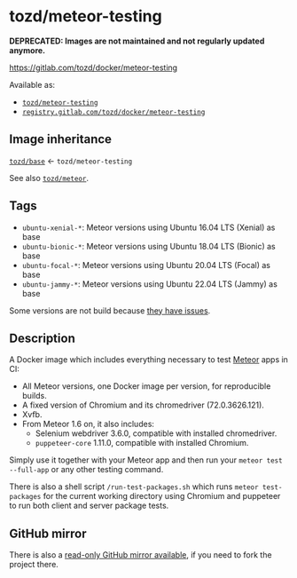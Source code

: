 # tozd/meteor-testing

**DEPRECATED: Images are not maintained and not regularly updated anymore.**

<https://gitlab.com/tozd/docker/meteor-testing>

Available as:

- [`tozd/meteor-testing`](https://hub.docker.com/r/tozd/meteor-testing)
- [`registry.gitlab.com/tozd/docker/meteor-testing`](https://gitlab.com/tozd/docker/meteor-testing/container_registry)

## Image inheritance

[`tozd/base`](https://gitlab.com/tozd/docker/base) ← `tozd/meteor-testing`

See also [`tozd/meteor`](https://gitlab.com/tozd/docker/meteor).

## Tags

- `ubuntu-xenial-*`: Meteor versions using Ubuntu 16.04 LTS (Xenial) as base
- `ubuntu-bionic-*`: Meteor versions using Ubuntu 18.04 LTS (Bionic) as base
- `ubuntu-focal-*`: Meteor versions using Ubuntu 20.04 LTS (Focal) as base
- `ubuntu-jammy-*`: Meteor versions using Ubuntu 22.04 LTS (Jammy) as base

Some versions are not build because [they have issues](https://gitlab.com/tozd/docker/meteor/-/blob/master/blocklist.txt).

## Description

A Docker image which includes everything necessary to test [Meteor](https://www.meteor.com/) apps in CI:

- All Meteor versions, one Docker image per version, for reproducible builds.
- A fixed version of Chromium and its chromedriver (72.0.3626.121).
- Xvfb.
- From Meteor 1.6 on, it also includes:
  - Selenium webdriver 3.6.0, compatible with installed chromedriver.
  - `puppeteer-core` 1.11.0, compatible with installed Chromium.

Simply use it together with your Meteor app and then run your
`meteor test --full-app` or any other testing command.

There is also a shell script `/run-test-packages.sh` which runs `meteor test-packages` for the current
working directory using Chromium and puppeteer to run both client and server package tests.

## GitHub mirror

There is also a [read-only GitHub mirror available](https://github.com/tozd/docker-meteor-testing),
if you need to fork the project there.
